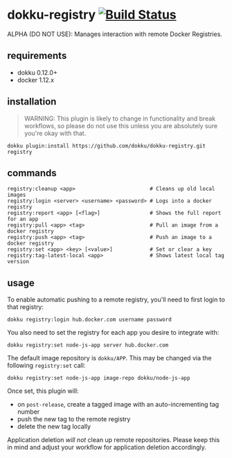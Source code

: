 # dokku-registry [![Build Status](https://travis-ci.org/dokku/dokku-registry.svg?branch=master)](https://travis-ci.org/dokku/dokku-registry)

ALPHA (DO NOT USE): Manages interaction with remote Docker Registries.

## requirements

- dokku 0.12.0+
- docker 1.12.x

## installation

> WARNING: This plugin is likely to change in functionality and break workflows, so please do not use this unless you are absolutely sure you're okay with that.

```shell
dokku plugin:install https://github.com/dokku/dokku-registry.git registry
```

## commands

```shell
registry:cleanup <app>                        # Cleans up old local images
registry:login <server> <username> <password> # Logs into a docker registry
registry:report <app> [<flag>]                # Shows the full report for an app
registry:pull <app> <tag>                     # Pull an image from a docker registry
registry:push <app> <tag>                     # Push an image to a docker registry
registry:set <app> <key> [<value>]            # Set or clear a key
registry:tag-latest-local <app>               # Shows latest local tag version
```

## usage

To enable automatic pushing to a remote registry, you'll need to first login to that registry:

```shell
dokku registry:login hub.docker.com username password
```

You also need to set the registry for each app you desire to integrate with:

```shell
dokku registry:set node-js-app server hub.docker.com
```

The default image repository is `dokku/APP`. This may be changed via the following `registry:set` call:

```shell
dokku registry:set node-js-app image-repo dokku/node-js-app
```

Once set, this plugin will:

- on `post-release`, create a tagged image with an auto-incrementing tag number
- push the new tag to the remote registry
- delete the new tag locally

Application deletion *will not* clean up remote repositories. Please keep this in mind and adjust your workflow for application deletion accordingly.
